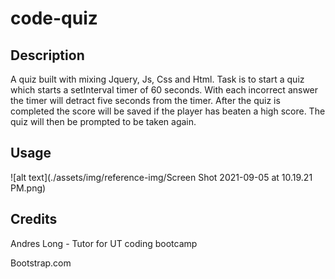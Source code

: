 # code-quiz

## Description 
A quiz built with mixing Jquery, Js, Css and Html. Task is to start a quiz which starts a setInterval timer of 60 seconds. With each incorrect answer the timer will detract five seconds from the timer. After the quiz is completed the score will be saved if the player has beaten a high score. The quiz will then be prompted to be taken again.

## Usage 
![alt text](./assets/img/reference-img/Screen Shot 2021-09-05 at 10.19.21 PM.png)

## Credits 
Andres Long - Tutor for UT coding bootcamp

Bootstrap.com

